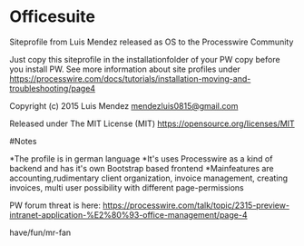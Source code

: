 # Officesuite
Siteprofile from Luis Mendez released as OS to the Processwire Community

Just copy this siteprofile in the installationfolder of your PW copy before you install PW.
See more information about site profiles under
https://processwire.com/docs/tutorials/installation-moving-and-troubleshooting/page4


Copyright (c) 2015 Luis Mendez mendezluis0815@gmail.com

Released under The MIT License (MIT)
https://opensource.org/licenses/MIT

#Notes

*The profile is in german language
*It's uses Processwire as a kind of backend and has it's own Bootstrap based frontend
*Mainfeatures are accounting,rudimentary client organization, invoice management, creating invoices, multi user possibility with different page-permissions

PW forum threat is here:
https://processwire.com/talk/topic/2315-preview-intranet-application-%E2%80%93-office-management/page-4

have/fun/mr-fan
